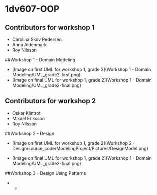 # 1dv607-OOP


## Contributors for workshop 1
* Carolina Skov Pedersen
* Anna Aldenmark
* Roy Nilsson

##Workshop 1 - Domain Modeling
* [Image on first UML for workshop 1, grade 2](Workshop 1 - Domain Modeling/UML_grade2-first.png)
* [Image on final UML for workshop 1, grade 2](Workshop 1 - Domain Modeling/UML_grade2-final.png)

## Contributors for workshop 2
* Oskar Klintrot
* Mikael Eriksson
* Roy Nilsson

##Workshop 2 - Design
* [Image on first UML for workshop 1, grade 2](Workshop 2 - Design/source_code/ModelingProject/Pictures/DesignModel.png)

* [Image on final UML for workshop 1, grade 2](Workshop 1 - Domain Modeling/UML_grade2-final.png)

##Workshop 3 - Design Using Patterns
* -
